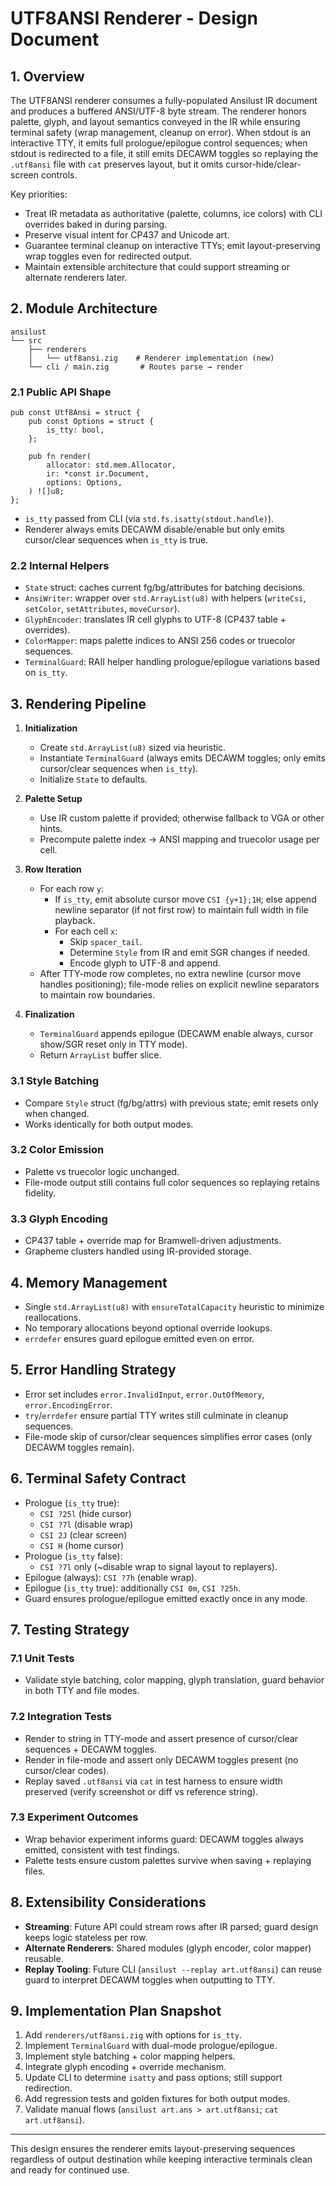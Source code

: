 # UTF8ANSI Renderer - Design Document

## 1. Overview

The UTF8ANSI renderer consumes a fully-populated Ansilust IR document and produces a buffered ANSI/UTF-8 byte stream. The renderer honors palette, glyph, and layout semantics conveyed in the IR while ensuring terminal safety (wrap management, cleanup on error). When stdout is an interactive TTY, it emits full prologue/epilogue control sequences; when stdout is redirected to a file, it still emits DECAWM toggles so replaying the `.utf8ansi` file with `cat` preserves layout, but it omits cursor-hide/clear-screen controls.

Key priorities:
- Treat IR metadata as authoritative (palette, columns, ice colors) with CLI overrides baked in during parsing.
- Preserve visual intent for CP437 and Unicode art.
- Guarantee terminal cleanup on interactive TTYs; emit layout-preserving wrap toggles even for redirected output.
- Maintain extensible architecture that could support streaming or alternate renderers later.

## 2. Module Architecture

```
ansilust
└── src
    ├── renderers
    │   └── utf8ansi.zig    # Renderer implementation (new)
    └── cli / main.zig       # Routes parse → render
```

### 2.1 Public API Shape

```zig
pub const Utf8Ansi = struct {
    pub const Options = struct {
        is_tty: bool,
    };

    pub fn render(
        allocator: std.mem.Allocator,
        ir: *const ir.Document,
        options: Options,
    ) ![]u8;
};
```

- `is_tty` passed from CLI (via `std.fs.isatty(stdout.handle)`).
- Renderer always emits DECAWM disable/enable but only emits cursor/clear sequences when `is_tty` is true.

### 2.2 Internal Helpers

- `State` struct: caches current fg/bg/attributes for batching decisions.
- `AnsiWriter`: wrapper over `std.ArrayList(u8)` with helpers (`writeCsi`, `setColor`, `setAttributes`, `moveCursor`).
- `GlyphEncoder`: translates IR cell glyphs to UTF-8 (CP437 table + overrides).
- `ColorMapper`: maps palette indices to ANSI 256 codes or truecolor sequences.
- `TerminalGuard`: RAII helper handling prologue/epilogue variations based on `is_tty`.

## 3. Rendering Pipeline

1. **Initialization**
   - Create `std.ArrayList(u8)` sized via heuristic.
   - Instantiate `TerminalGuard` (always emits DECAWM toggles; only emits cursor/clear sequences when `is_tty`).
   - Initialize `State` to defaults.

2. **Palette Setup**
   - Use IR custom palette if provided; otherwise fallback to VGA or other hints.
   - Precompute palette index → ANSI mapping and truecolor usage per cell.

3. **Row Iteration**
   - For each row `y`:
     - If `is_tty`, emit absolute cursor move `CSI {y+1};1H`; else append newline separator (if not first row) to maintain full width in file playback.
     - For each cell `x`:
       - Skip `spacer_tail`.
       - Determine `Style` from IR and emit SGR changes if needed.
       - Encode glyph to UTF-8 and append.
   - After TTY-mode row completes, no extra newline (cursor move handles positioning); file-mode relies on explicit newline separators to maintain row boundaries.

4. **Finalization**
   - `TerminalGuard` appends epilogue (DECAWM enable always, cursor show/SGR reset only in TTY mode).
   - Return `ArrayList` buffer slice.

### 3.1 Style Batching

- Compare `Style` struct (fg/bg/attrs) with previous state; emit resets only when changed.
- Works identically for both output modes.

### 3.2 Color Emission

- Palette vs truecolor logic unchanged.
- File-mode output still contains full color sequences so replaying retains fidelity.

### 3.3 Glyph Encoding

- CP437 table + override map for Bramwell-driven adjustments.
- Grapheme clusters handled using IR-provided storage.

## 4. Memory Management

- Single `std.ArrayList(u8)` with `ensureTotalCapacity` heuristic to minimize reallocations.
- No temporary allocations beyond optional override lookups.
- `errdefer` ensures guard epilogue emitted even on error.

## 5. Error Handling Strategy

- Error set includes `error.InvalidInput`, `error.OutOfMemory`, `error.EncodingError`.
- `try`/`errdefer` ensure partial TTY writes still culminate in cleanup sequences.
- File-mode skip of cursor/clear sequences simplifies error cases (only DECAWM toggles remain).

## 6. Terminal Safety Contract

- Prologue (`is_tty` true):
  - `CSI ?25l` (hide cursor)
  - `CSI ?7l` (disable wrap)
  - `CSI 2J` (clear screen)
  - `CSI H` (home cursor)
- Prologue (`is_tty` false):
  - `CSI ?7l` only (~disable wrap to signal layout to replayers).
- Epilogue (always): `CSI ?7h` (enable wrap).
- Epilogue (`is_tty` true): additionally `CSI 0m`, `CSI ?25h`.
- Guard ensures prologue/epilogue emitted exactly once in any mode.

## 7. Testing Strategy

### 7.1 Unit Tests
- Validate style batching, color mapping, glyph translation, guard behavior in both TTY and file modes.

### 7.2 Integration Tests
- Render to string in TTY-mode and assert presence of cursor/clear sequences + DECAWM toggles.
- Render in file-mode and assert only DECAWM toggles present (no cursor/clear codes).
- Replay saved `.utf8ansi` via `cat` in test harness to ensure width preserved (verify screenshot or diff vs reference string).

### 7.3 Experiment Outcomes
- Wrap behavior experiment informs guard: DECAWM toggles always emitted, consistent with test findings.
- Palette tests ensure custom palettes survive when saving + replaying files.

## 8. Extensibility Considerations

- **Streaming**: Future API could stream rows after IR parsed; guard design keeps logic stateless per row.
- **Alternate Renderers**: Shared modules (glyph encoder, color mapper) reusable.
- **Replay Tooling**: Future CLI (`ansilust --replay art.utf8ansi`) can reuse guard to interpret DECAWM toggles when outputting to TTY.

## 9. Implementation Plan Snapshot

1. Add `renderers/utf8ansi.zig` with options for `is_tty`.
2. Implement `TerminalGuard` with dual-mode prologue/epilogue.
3. Implement style batching + color mapping helpers.
4. Integrate glyph encoding + override mechanism.
5. Update CLI to determine `isatty` and pass options; still support redirection.
6. Add regression tests and golden fixtures for both output modes.
7. Validate manual flows (`ansilust art.ans > art.utf8ansi`; `cat art.utf8ansi`).

---

This design ensures the renderer emits layout-preserving sequences regardless of output destination while keeping interactive terminals clean and ready for continued use.
